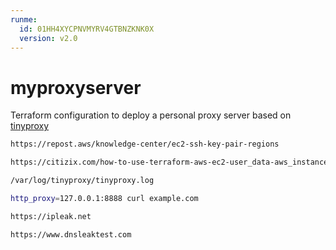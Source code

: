 ```yaml
---
runme:
  id: 01HH4XYCPNVMYRV4GTBNZKNK0X
  version: v2.0
---
```


# myproxyserver

Terraform configuration to deploy a personal proxy server based on [tinyproxy](http://tinyproxy.github.io)

```sh {"id":"01HHYQ5EWHQ8YM4CCJ9CD61S31"}
https://repost.aws/knowledge-center/ec2-ssh-key-pair-regions

https://citizix.com/how-to-use-terraform-aws-ec2-user_data-aws_instance/#using-shell-script-in-terraform-user_data

/var/log/tinyproxy/tinyproxy.log

http_proxy=127.0.0.1:8888 curl example.com

https://ipleak.net

https://www.dnsleaktest.com


```
